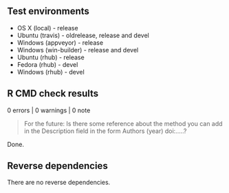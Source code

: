 ## Test environments

* OS X (local) - release
* Ubuntu (travis) - oldrelease, release and devel
* Windows (appveyor) - release
* Windows (win-builder) - release and devel
* Ubuntu (rhub) - release
* Fedora (rhub) - devel
* Windows (rhub) - devel 

## R CMD check results

0 errors | 0 warnings | 0 note

> For the future: Is there some reference about the method you can add in the Description field in the form Authors (year) doi:.....?

Done.

## Reverse dependencies

There are no reverse dependencies.
